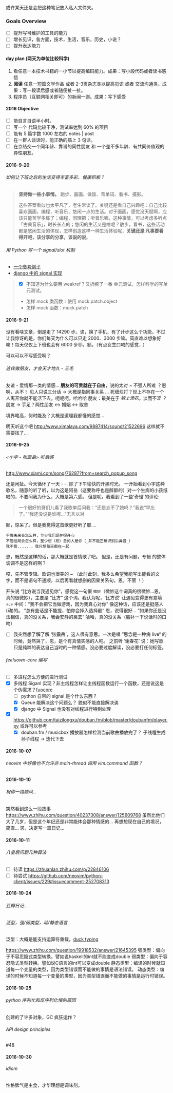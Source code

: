 或许某天还是会把这种笔记放入私人文件夹。
### Goals Overview
- [ ] 提升写可维护的工具的能力
- [ ] 增长见识，各方面，技术，生活，音乐，历史，小说？
- [ ] 提升表达能力
#### day plan (两天为单位比较科学)
1. 看任意一本技术书籍的一小节以提高编码能力。成果：写小段代码或者读书感悟
2. **阅读** 任意一短篇文学作品 或者 2-3页杂志类以提高见识 或者 交流沟通类。成果：写一段读后感或者随便扯一扯。
3. 程序员（互联网相关即可）的新闻一则。成果：写下感受
#### 2016 Objective
- [ ] 能自言自语半小时。
- [ ] 写一个 代码比较干净，测试率达到 60% 的项目
- [ ] 能有 5 篇字数 1000 左右的 notes | post
- [ ] 在一群人谈话时，能正确的插上 3 句话。
- [ ] 在京结交一个同年龄、靠谱的同性朋友 和 一个差不多年龄、有共同价值观的异性朋友。
#### 2016-9-20
###### 如何让下班之后的生活变得丰富多彩、健康积极？

> **坚持做一些小事情。**
> 跑步、画画、做饭、背单词、看书、摄影。
> 
> 这些答案看似也太平凡了，老生常谈了。关键还是看自己兴趣吧：自己比较喜欢画画，编程，听音乐，悠闲一点的生活。对于画画，感觉没天赋啊，应该只能苦学多练了；编程，同理把；听音乐嘛，这种事情，可以考虑多听点「古典音乐」，时长长点的；悠闲的生活又是啥呢？散步，看书，这些活动都是悠闲生活的体现，怎样创造这样一种生活体验呢，**关键还是 凡事要看得开吧，该分享的分享，该说的说**。
###### 用 Python 写一个 signal/slot 机制
- [一个参考例子](http://code.activestate.com/recipes/577980-improved-signalsslots-implementation-in-python/)
- [django 中的 signal 实现](https://github.com/django/django/blob/master/django/dispatch/dispatcher.py#L4)

> - [x] 不知道为什么要用 weakref ?
>   又折腾了一番 单元测试，怎样科学的写单元测试。
> - 怎样 mock 类函数：使用 mock.patch.object
> - 怎样 mock 函数：mock.patch
#### 2016-9-21

没有看啥文章，倒是走了 14290 步。诶，换了手机，有了计步这么个功能，不过让我惊讶的是，你们每天为什么可以只走 2000、3000 步嘛。简直难以想象好嘛！每天仅仅上下班也会有 6000 步耶，额。（有点女生口吻的感觉...）

可以可以不写感受啊？
###### 这样做朋友，才会天才地久 - 三毛

友谊 - 爱情那一类的情感...
**朋友的可贵就在于自由**，说的太对 ~
不强人所难 ？恩啊，从不！
见人只说三分话 -> 大概是指同事关系 ...
死缠烂打？世上不存在一个人离开你就不能活下去，呃呃呃。哈哈哈
朋友：最美在于 _锦上添花_。淡而不涩 ？
朋友 -> 手足？两性朋友 <-> 婚姻 <-> 取舍

境界略高，何时能及？大概是道理我都懂的感觉...

明天听这个吧 http://www.ximalaya.com/9887414/sound/21522696 这样就不需要找了...
#### 2016-9-25
###### <小宇 - 张震岳> 听后感

http://www.xiami.com/song/76287?from=search_popup_song

还是闲扯。今天循环了一天 - -. 除了下午愉快的开黑时光。
一开始看到小宇这种歌名，随意的听了听，以为这是阿岳（这要称呼也是醉醉的）对一个生病的小孩纸唱的，不要问我为什么，大概是第六感。
但是呢，我看到了一些'奇怪'的评论:

> 一个很好的哥们儿看了我歌单后问我：“还是忘不了她吗？”我说“早忘了。”“我还没说是谁呢…”无言以对

额，惊呆了。但是我觉得这首歌更好听了耶....

```
不管未来会怎么样，至少我们现在很开心
不管结局会怎么样，至少想（相）念的人是你（_并不能正确识别后鼻音_）
我不管......，我只想每天都在一起
```

恩，既然是这样的话，那大概就是首情歌了吧。
但是，还是有问题，专辑 <OK> 的整体调调不是这样的啊？

哎，先不管专辑。歌词也很美的 ~ （此时此刻，我多么希望我能写出能看的文字，而不是语句不通顺，以后再看就想删的因果关系句，恩，不管 ！）

开头说 “比方说当我遇见你”，感觉这一句很 `微妙`（微妙这个词真的很微妙...恩，真的很微妙），主要是 “比方” 这个词。我认为呢，‘比方说’ 让遇见变得更有意境 =.=
中间：“我不会把它当做游戏，因为我真心对你” 像这种话，应该还是挺感人(动)的。
”总有些话是不能提，怕你会掉入选择题“ 恩，说得很好...
”如果你还是没法相信，真的没关系，我会安静的离去“ 哈哈，真的没关系（脑补一下说话时的口吻）
- [ ] 我突然想了解了解 ‘张震岳’，这人很有意思。一次是唱 ”思念是一种病 live“ 的时候，竟然哭了，恩，是个有真情实感的人吧。 之前听 ‘谢春花’ 说：她写歌只是纯粹的表达自己当时的一种情感。没必要过度解读，没必要打任何标签。
###### feeluown-core 编写
- [ ] 多进程怎么方便的进行测试
- [x] 多线程 Siganl 实现？非主线程怎样让主线程函数运行一个函数，还是说这是个伪需求？[fuocore](https://github.com/cosven/feeluown-core/issues/2)
  - [ ] python 自带的 signal 是个什么东西？
  - [x] Queue 能解决这个问题么？
    貌似不能直接解决诶
  - [x] django 中 Signal 也没有对线程进行特别处理
- [x] https://github.com/taizilongxu/douban.fm/blob/master/doubanfm/player.py 或许可以参考
  - [x] douban.fm / musicbox 播放器怎样检测当前歌曲播放完了？ 子线程生成孙子线程 -> 迭代下去
#### 2016-10-07
###### neovim 中好像也不允许非 main-thread 调用 vim.command 函数？
#### 2016-10-10
###### 祝你一路顺风...

突然看到这么一段故事 https://www.zhihu.com/question/40237308/answer/125609768
虽然比他们大了几岁，但是这个年纪还是非常能体会那种情感的...
再想想现在自己的境况，简直...
恩，决定写一篇日记...
#### 2016-10-11
###### 八皇后问题几种算法
- [ ] 待读 https://zhuanlan.zhihu.com/p/22846106
- [ ] 待尝试 https://github.com/neovim/python-client/issues/229#issuecomment-252708313
#### 2016-10-24
###### 豆瓣日记...
###### 泛型，强/弱类型，动/静态语言

泛型：大概是能支持运算符重载。[duck typing](https://zh.wikipedia.org/wiki/%E9%B8%AD%E5%AD%90%E7%B1%BB%E5%9E%8B)

https://www.zhihu.com/question/19918532/answer/21645395
强类型：偏向于不容忍隐式类型转换。譬如说haskell的int就不能变成double
弱类型：偏向于容忍隐式类型转换。譬如说C语言的int可以变成double
静态类型：编译的时候就知道每一个变量的类型，因为类型错误而不能做的事情是语法错误。
动态类型：编译的时候不知道每一个变量的类型，因为类型错误而不能做的事情是运行时错误。
#### 2016-10-25
###### python 序列化和反序列化慢的原因

创建的了许多对象，GC 疯狂运作？
###### API design principles
#48
#### 2016-10-30
###### idiom

性格脾气是主食，才华理想是调味剂。
